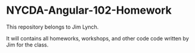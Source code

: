 # NYCDA-Angular-102-Homework
This repository belongs to Jim Lynch. 

It will contains all homeworks, workshops, and other code code written by Jim for the class.
